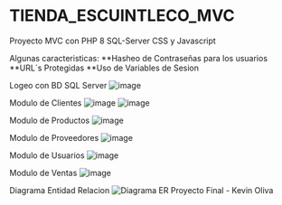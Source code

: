 # TIENDA_ESCUINTLECO_MVC
Proyecto MVC con PHP 8 SQL-Server CSS y Javascript

Algunas caracteristicas:
**Hasheo de Contraseñas para los usuarios
**URL´s Protegidas
**Uso de Variables de Sesion

Logeo con BD SQL Server
![image](https://user-images.githubusercontent.com/62972995/168210378-9d4294ef-6943-487d-9a5c-174f0d9b4c17.png)

Modulo de Clientes
![image](https://user-images.githubusercontent.com/62972995/168210442-1d83e71d-90df-4d50-b4d9-ac7132e1d4eb.png)
![image](https://user-images.githubusercontent.com/62972995/168210690-bbaa89a6-b998-4bc7-a1dd-8db108eeffc7.png)

Modulo de Productos
![image](https://user-images.githubusercontent.com/62972995/168210467-45a1ec84-de07-431a-907a-3d362e027c7a.png)

Modulo de Proveedores
![image](https://user-images.githubusercontent.com/62972995/168210493-5876e5e2-7d06-49b1-a523-bf883ccc0d6f.png)

Modulo de Usuarios
![image](https://user-images.githubusercontent.com/62972995/168210528-5d3fc779-4f0b-4140-802d-f0bbfc78a5c0.png)

Modulo de Ventas
![image](https://user-images.githubusercontent.com/62972995/168210550-2f35c529-766e-48ea-9acc-ae1ee753b2da.png)

Diagrama Entidad Relacion
![Diagrama ER Proyecto Final - Kevin Oliva](https://user-images.githubusercontent.com/62972995/168210832-0fda3f63-18a2-40be-8a6f-c993bbe60ba4.jpg)
